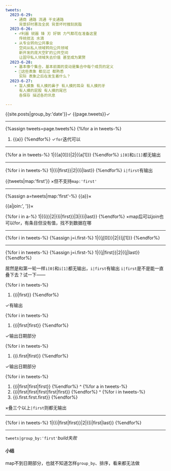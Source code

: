 ```yaml
---
tweets:
  2023-6-29:
    - 通商 通路 流通 干支通路
      背景好时惠及全民 背景坏时搜刮民脂
  2023-6-26:
    - ♂利器 锐器 锋 刃 好钢 力气都花在准备这里
      传统技法 水滴
    - 从专业转向公共事业
      空间从私人领域转向公共领域
      新开发的庞大空旷的公共空间
      让固守私人领域失去价值 甚至成为累赘
  2023-6-28:
    - 基本像个集合，基本前面的变动是集合中每个成员的定义
    - 🌙这些表象 都见过 都熟悉
      实际 表象之后在发生着什么？
  2023-6-27:
    - 盲人摸象 有人摸的鼻子 有人摸的耳朵 有人摸的牙
      有人摸的屁股 有人摸的尾巴
      各保存 描述各的讯息

---
```

{{site.posts|group_by:'date'}}✓
{{page.tweets}}✓

---
{%assign tweets=page.tweets%}
{%for a in tweets-%}
1. {{a}}
{%endfor%}
✓`for`迭代可以

---

{%for a in tweets-%}
1|{{a[0]}}|2|{{a[1]}}
{%endfor%}
`i[0]`和`i[1]`都无输出

---

{%for i in tweets-%}
1|{{i|first}}|2|{{i|last}}
{%endfor%}
`i|first`有输出

{{tweets|map:'first'}}
×但不支持`map:'first'`

---
{%assign a=tweets|map:'first'-%}
{{a}}×

{{a|join:', '}}×

{%for i in a-%}
1|{{i}}|2|{{i|first}}|3|{{i|last}}
{%endfor%}
×map后可以join也可以for，有条目但没有值，找不到数据在哪

---

{%for i in tweets-%}
{%assign j=i.first-%}
1|{{j[0]}}|2|{{j[1]}}
{%endfor%}

---

{%for i in tweets-%}
{%assign j=i.first-%}
1|{{j|first}}|2|{{j|last}}
{%endfor%}

居然是和第一轮一样`i[0]`和`i[1]`都无输出，`i|first`有输出
`i|first`是不是能一直叠下去？试一下——

{%for i in tweets-%}
1. {{i|first}}
{%endfor%}

✓有输出

{%for i in tweets-%}
1. {{i|first|first}}
{%endfor%}

✓输出日期部分

{%for i in tweets-%}
1. {{i.first|first}}
{%endfor%}

✓输出日期部分

{%for i in tweets-%}
1. {{i|first|first|first}}
{%endfor%}
^
{%for a in tweets-%}
1. {{i|first|first|first|first|first}}
{%endfor%}
^
{%for i in tweets-%}
1. {{i.first.first.first}}
{%endfor%}


×叠三个以上`|first`则都无输出

---

{%for i in tweets-%}
1|{{i|first|first}}|2|{{i|first|last}}
{%endfor%}

---

`tweets|group_by:'first'`*build失败*

#### 小结
map不到日期部分，也就不知道怎样`group_by`、排序，看来都无法做
